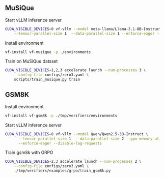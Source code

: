 ## MuSiQue

Start vLLM inference server
```sh
CUDA_VISIBLE_DEVICES=0 vf-vllm --model meta-llama/Llama-3.1-8B-Instruct \
    --tensor-parallel-size 1  --data-parallel-size 1 --enforce-eager --disable-log-requests --gpu-memory-utilization 0.7
```

Install environment
```sh
vf-install vf-musique -p ./environments
```

Train on MuSiQue dataset
```sh
CUDA_VISIBLE_DEVICES=1,2,3 accelerate launch --num-processes 3 \
    --config-file configs/zero3.yaml \
    scripts/train_musique.py train 
```


## GSM8K

Install environment
```sh
vf-install vf-gsm8k -p ./tmp/verifiers/environments
```

Start vLLM inference server
```sh
CUDA_VISIBLE_DEVICES=0 vf-vllm --model Qwen/Qwen2.5-3B-Instruct \
      --tensor-parallel-size 1  --data-parallel-size 2 --gpu-memory-utilization 0.7 \
      --enforce-eager --disable-log-requests
```

Train gsm8k with GRPO
```sh
CUDA_VISIBLE_DEVICES=2,3 accelerate launch --num-processes 2 \
    --config-file configs/zero3.yaml \
    ./tmp/verifiers/examples/grpo/train_gsm8k.py
```
